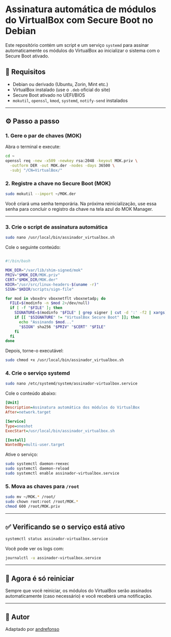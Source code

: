 # Assinatura automática de módulos do VirtualBox com Secure Boot no Debian

Este repositório contém um script e um serviço `systemd` para assinar automaticamente os módulos do VirtualBox ao inicializar o sistema com o Secure Boot ativado.

## 🔐 Requisitos

- Debian ou derivado (Ubuntu, Zorin, Mint etc.)
- VirtualBox instalado (use o `.deb` oficial do site)
- Secure Boot ativado no UEFI/BIOS
- `mokutil`, `openssl`, `kmod`, `systemd`, `notify-send` instalados

---

## ⚙️ Passo a passo

### 1. Gere o par de chaves (MOK)

Abra o terminal e execute:

```bash
cd ~
openssl req -new -x509 -newkey rsa:2048 -keyout MOK.priv \
  -outform DER -out MOK.der -nodes -days 36500 \
  -subj "/CN=VirtualBox/"
```

### 2. Registre a chave no Secure Boot (MOK)

```bash
sudo mokutil --import ~/MOK.der
```

Você criará uma senha temporária. Na próxima reinicialização, use essa senha para concluir o registro da chave na tela azul do MOK Manager.

---

### 3. Crie o script de assinatura automática

```bash
sudo nano /usr/local/bin/assinador_virtualbox.sh
```

Cole o seguinte conteúdo:

```bash

#!/bin/bash

MOK_DIR="/var/lib/shim-signed/mok"
PRIV="$MOK_DIR/MOK.priv"
CERT="$MOK_DIR/MOK.der"
KDIR="/usr/src/linux-headers-$(uname -r)"
SIGN="$KDIR/scripts/sign-file"

for mod in vboxdrv vboxnetflt vboxnetadp; do
  FILE=$(modinfo -n $mod 2>/dev/null)
  if [ -f "$FILE" ]; then
    SIGNATURE=$(modinfo "$FILE" | grep signer | cut -d ':' -f2 | xargs)
    if [[ "$SIGNATURE" != "VirtualBox Secure Boot" ]]; then
      echo "Assinando $mod..."
      "$SIGN" sha256 "$PRIV" "$CERT" "$FILE"
    fi
  fi
done
```

Depois, torne-o executável:

```bash
sudo chmod +x /usr/local/bin/assinador_virtualbox.sh
```

### 4. Crie o serviço systemd

```bash
sudo nano /etc/systemd/system/assinador-virtualbox.service
```

Cole o conteúdo abaixo:

```ini
[Unit]
Description=Assinatura automática dos módulos do VirtualBox
After=network.target

[Service]
Type=oneshot
ExecStart=/usr/local/bin/assinador_virtualbox.sh

[Install]
WantedBy=multi-user.target
```

Ative o serviço:

```bash
sudo systemctl daemon-reexec
sudo systemctl daemon-reload
sudo systemctl enable assinador-virtualbox.service
```

### 5. Mova as chaves para `/root`

```bash
sudo mv ~/MOK.* /root/
sudo chown root:root /root/MOK.*
chmod 600 /root/MOK.priv
```

---

## ✅ Verificando se o serviço está ativo

```bash
systemctl status assinador-virtualbox.service
```

Você pode ver os logs com:

```bash
journalctl -u assinador-virtualbox.service
```

---

## 🔁 Agora é só reiniciar

Sempre que você reiniciar, os módulos do VirtualBox serão assinados automaticamente (caso necessário) e você receberá uma notificação.

---

## 👤 Autor

Adaptado por [andrefonso](https://github.com/andrefonso)
